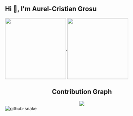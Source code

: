 ## Hi 👋, I'm Aurel-Cristian Grosu

<a href="https://cristiangrosu.de">
  <img height=200 align="center" src="https://github-stats-v2.vercel.app/api?username=cristiangrxs&theme=dracula&show_icons=true" />
</a>
<a href="https://cristiangrosu.de">
  <img height=200 align="center" src="https://github-stats-v2.vercel.app/api/top-langs/?username=cristiangrxs&theme=dracula" />
</a>

<h2 align="center">Contribution Graph</h2>
<div align="center">
    <img src="https://github-activity-graph-liard.vercel.app/graph?username=cristiangrxs&theme=dracula" border-radius="15">
</div>

<picture>
  <source media="(prefers-color-scheme: dark)" srcset="https://github.com/cristiangrxs/cristiangrxs/blob/output/github-contribution-grid-snake-dark.svg" />
  <source media="(prefers-color-scheme: light)" srcset="https://github.com/cristiangrxs/cristiangrxs/blob/output/github-contribution-grid-snake.svg" />
  <img alt="github-snake" src="github-snake.svg" />
</picture>
<!--
**cristiangrx/cristiangrx** is a ✨ _special_ ✨ repository because its `README.md` (this file) appears on your GitHub profile.

Here are some ideas to get you started:

- 🔭 I’m currently working on ...
- 🌱 I’m currently learning ...
- 👯 I’m looking to collaborate on ...
- 🤔 I’m looking for help with ...
- 💬 Ask me about ...
- 📫 How to reach me: ...
- 😄 Pronouns: ...
- ⚡ Fun fact: ...
-->
